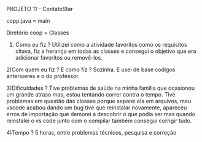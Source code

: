 PROJETO 11 - ContatoStar

copp.java = main

Diretório coop = Classes

1) Como eu fiz ?
Utilizei como a atividade favoritos como os requisitos citava, fiz a herança em todas as classes e consegui o objetivo que era adicionar favoritos ou removê-los.

2)Com quem eu fiz ? E como fiz ?
Sozinha. E usei de base codigos anterioeres e o do professor.

3)Dificuldades ?
Tive problemas de saúde na minha família que ocasionou um grande atraso mas, estou tentando correr contra o tempo. Tive problemas em questão das classes porque separei ela em arquivos, meu vscode acabou dando um bug tive que reinstalar novamente, apareceu erros de importação que demorei a descobrir o que podia ser mas quando reinstalei o vs code junto com o compilar também consegui corrigir tudo.

4)Tempo ?
5 horas, entre problemas técnicos, pesquisa e correção
